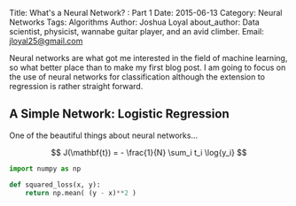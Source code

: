 Title: What's a Neural Network? : Part 1
Date: 2015-06-13
Category: Neural Networks
Tags: Algorithms
Author: Joshua Loyal
about_author: Data scientist, physicist, wannabe guitar player, and an avid climber.
Email: jloyal25@gmail.com

Neural networks are what got me interested in the field of machine learning, so what better place than to make my first blog post. I am going to focus on the use of neural networks for classification although the extension to regression is rather straight forward.

A Simple Network: Logistic Regression
---------------------------------------

One of the beautiful things about neural networks...

$$ J(\mathbf{t}) = - \frac{1}{N} \sum_i t_i \log{y_i}  $$
```python
import numpy as np

def squared_loss(x, y):
    return np.mean( (y - x)**2 )
```
